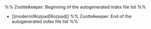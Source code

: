 %% Zoottelkeeper: Beginning of the autogenerated index file list  %%
-  [[moderní/Rozpad|Rozpad]]
%% Zoottelkeeper: End of the autogenerated index file list  %%

